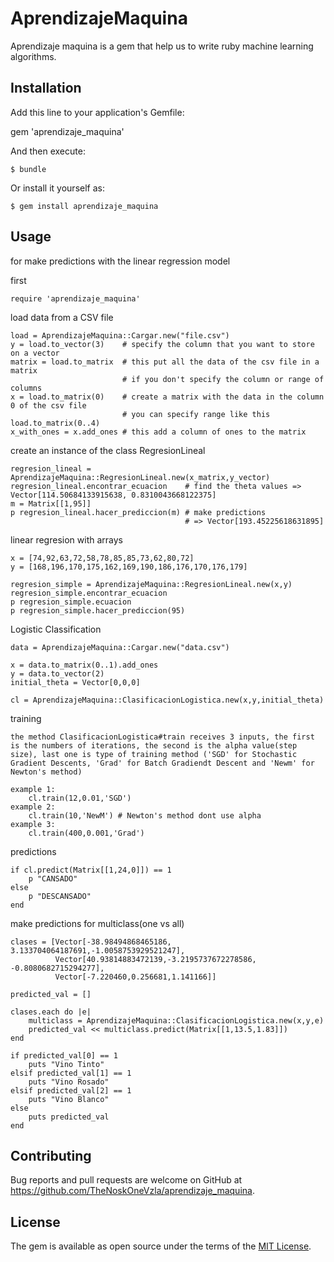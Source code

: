 # AprendizajeMaquina

Aprendizaje maquina is a gem that help us to write ruby machine learning algorithms. 

## Installation

Add this line to your application's Gemfile:

gem 'aprendizaje_maquina'

And then execute:

    $ bundle

Or install it yourself as:

    $ gem install aprendizaje_maquina

## Usage

for make predictions with the linear regression model 

first

	require 'aprendizaje_maquina'

load data from a CSV file

	load = AprendizajeMaquina::Cargar.new("file.csv")
	y = load.to_vector(3)    # specify the column that you want to store on a vector
    matrix = load.to_matrix  # this put all the data of the csv file in a matrix
                             # if you don't specify the column or range of columns              
	x = load.to_matrix(0)    # create a matrix with the data in the column 0 of the csv file 
	                         # you can specify range like this load.to_matrix(0..4)
	x_with_ones = x.add_ones # this add a column of ones to the matrix

create an instance of the class RegresionLineal

	regresion_lineal = AprendizajeMaquina::RegresionLineal.new(x_matrix,y_vector)
	regresion_lineal.encontrar_ecuacion    # find the theta values => Vector[114.50684133915638, 0.8310043668122375]
	m = Matrix[[1,95]]
	p regresion_lineal.hacer_prediccion(m) # make predictions 
										   # => Vector[193.45225618631895]

linear regresion with arrays

	x = [74,92,63,72,58,78,85,85,73,62,80,72]
	y = [168,196,170,175,162,169,190,186,176,170,176,179]

	regresion_simple = AprendizajeMaquina::RegresionLineal.new(x,y)
	regresion_simple.encontrar_ecuacion
	p regresion_simple.ecuacion
	p regresion_simple.hacer_prediccion(95)

Logistic Classification

	data = AprendizajeMaquina::Cargar.new("data.csv")
    
    x = data.to_matrix(0..1).add_ones
    y = data.to_vector(2)
    initial_theta = Vector[0,0,0]
    
    cl = AprendizajeMaquina::ClasificacionLogistica.new(x,y,initial_theta)

training

	the method ClasificacionLogistica#train receives 3 inputs, the first is the numbers of iterations, the second is the alpha value(step size), last one is type of training method ('SGD' for Stochastic Gradient Descents, 'Grad' for Batch Gradiendt Descent and 'Newm' for Newton's method)

	example 1:
		cl.train(12,0.01,'SGD')
	example 2:
		cl.train(10,'NewM') # Newton's method dont use alpha
	example 3:
		cl.train(400,0.001,'Grad')

predictions

	if cl.predict(Matrix[[1,24,0]]) == 1
		p "CANSADO"
	else
		p "DESCANSADO"
	end

make predictions for multiclass(one vs all)

	clases = [Vector[-38.98494868465186, 3.133704064187691,-1.0058753929521247],
			  Vector[40.93814883472139,-3.2195737672278586, -0.8080682715294277],
			  Vector[-7.220460,0.256681,1.141166]]

	predicted_val = []

	clases.each do |e|
		multiclass = AprendizajeMaquina::ClasificacionLogistica.new(x,y,e)
		predicted_val << multiclass.predict(Matrix[[1,13.5,1.83]])
	end	

	if predicted_val[0] == 1 
		puts "Vino Tinto"
	elsif predicted_val[1] == 1
		puts "Vino Rosado"
	elsif predicted_val[2] == 1
		puts "Vino Blanco"
	else
		puts predicted_val
	end


## Contributing

Bug reports and pull requests are welcome on GitHub at https://github.com/TheNoskOneVzla/aprendizaje_maquina.

## License

The gem is available as open source under the terms of the [MIT License](https://opensource.org/licenses/MIT).
